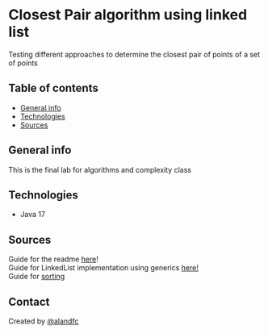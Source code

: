 # Closest Pair algorithm using linked list
Testing different approaches to determine the closest pair of points of a set of points
## Table of contents
* [General info](#general-info)
* [Technologies](#Technologies)
* [Sources](#Sources)

## General info
This is the final lab for algorithms and complexity class

## Technologies
* Java 17


## Sources
Guide for the readme [here](https://github.com/ritaly/README-cheatsheet/blob/master/README.md)! \
Guide for LinkedList implementation using generics [here!](https://www.geeksforgeeks.org/java-implementing-iterator-and-iterable-interface/)\
Guide for [sorting](https://stackoverflow.com/questions/24726675/sorting-custom-linked-list-in-java) 

## Contact
Created by [@alandfc](https://www.t.me/alandfc)